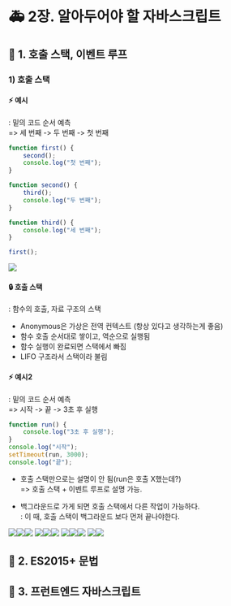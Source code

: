 # 🚑 2장. 알아두어야 할 자바스크립트
## 🔨 1. 호출 스택, 이벤트 루프
### 1) 호출 스택
#### ⚡️ 예시
: 밑의 코드 순서 예측\
=> 세 번째 -> 두 번째 -> 첫 번째
``` js
function first() {
    second();
    console.log("첫 번째");
}

function second() {
    third();
    console.log("두 번째");
}

function third() {
    console.log("세 번째");
}

first();
```
<img src="./img/1-5.PNG">

#### 🔒 호출 스택
: 함수의 호출, 자료 구조의 스택
- Anonymous은 가상은 전역 컨텍스트 (항상 있다고 생각하는게 좋음)
- 함수 호출 순서대로 쌓이고, 역순으로 실행됨
- 함수 실행이 완료되면 스택에서 빠짐
- LIFO 구조라서 스택이라 불림

#### ⚡️ 예시2
: 밑의 코드 순서 예측\
=> 시작 -> 끝 -> 3초 후 실행
``` js
function run() {
    console.log("3초 후 실행");
}
console.log("시작");
setTimeout(run, 3000);
console.log("끝");
```
- 호출 스택만으로는 설명이 안 됨(run은 호출 X했는데?)\
=> 호출 스택 + 이벤트 루프로 설명 가능.

- 백그라운드로 가게 되면 호출 스택에서 다른 작업이 가능하다.\
: 이 때, 호출 스택이 백그라운드 보다 먼저 끝나야한다.

<img src="./img/캡처.PNG"><img src="./img/캡처2.PNG"><img src="./img/캡처3.PNG">
<img src="./img/캡처4.PNG"><img src="./img/캡처5.PNG"><img src="./img/캡처6.PNG">
<img src="./img/캡처7.PNG"><img src="./img/캡처8.PNG"><img src="./img/캡처9.PNG">
<img src="./img/캡처10.PNG"><img src="./img/캡처11.PNG">

## 🔨 2. ES2015+ 문법
## 🔨 3. 프런트엔드 자바스크립트